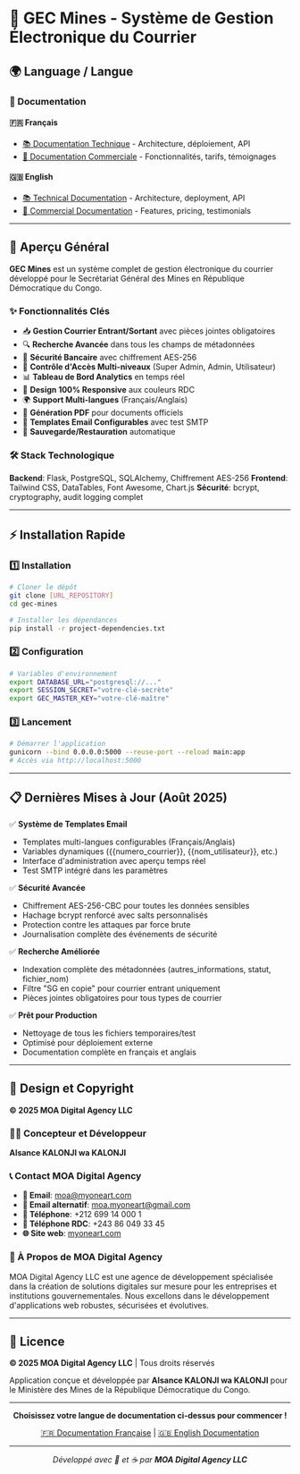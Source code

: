 # 📮 GEC Mines - Système de Gestion Électronique du Courrier

## 🌍 Language / Langue

### 📖 Documentation

#### 🇫🇷 Français
- [📚 Documentation Technique](docs/README_TECHNICAL_FR.md) - Architecture, déploiement, API
- [💼 Documentation Commerciale](docs/README_COMMERCIAL_FR.md) - Fonctionnalités, tarifs, témoignages

#### 🇬🇧 English
- [📚 Technical Documentation](docs/README_TECHNICAL_EN.md) - Architecture, deployment, API
- [💼 Commercial Documentation](docs/README_COMMERCIAL_EN.md) - Features, pricing, testimonials

---

## 🚀 Aperçu Général

**GEC Mines** est un système complet de gestion électronique du courrier développé pour le Secrétariat Général des Mines en République Démocratique du Congo.

### ✨ Fonctionnalités Clés

- 📥 **Gestion Courrier Entrant/Sortant** avec pièces jointes obligatoires
- 🔍 **Recherche Avancée** dans tous les champs de métadonnées
- 🔐 **Sécurité Bancaire** avec chiffrement AES-256
- 👥 **Contrôle d'Accès Multi-niveaux** (Super Admin, Admin, Utilisateur)
- 📊 **Tableau de Bord Analytics** en temps réel
- 📱 **Design 100% Responsive** aux couleurs RDC
- 🌍 **Support Multi-langues** (Français/Anglais)
- 📄 **Génération PDF** pour documents officiels
- 📧 **Templates Email Configurables** avec test SMTP
- 💾 **Sauvegarde/Restauration** automatique

### 🛠️ Stack Technologique

**Backend**: Flask, PostgreSQL, SQLAlchemy, Chiffrement AES-256
**Frontend**: Tailwind CSS, DataTables, Font Awesome, Chart.js
**Sécurité**: bcrypt, cryptography, audit logging complet

---

## ⚡ Installation Rapide

### 1️⃣ Installation
```bash
# Cloner le dépôt
git clone [URL_REPOSITORY]
cd gec-mines

# Installer les dépendances
pip install -r project-dependencies.txt
```

### 2️⃣ Configuration
```bash
# Variables d'environnement
export DATABASE_URL="postgresql://..."
export SESSION_SECRET="votre-clé-secrète"
export GEC_MASTER_KEY="votre-clé-maître"
```

### 3️⃣ Lancement
```bash
# Démarrer l'application
gunicorn --bind 0.0.0.0:5000 --reuse-port --reload main:app
# Accès via http://localhost:5000
```

---

## 📋 Dernières Mises à Jour (Août 2025)

✅ **Système de Templates Email**
- Templates multi-langues configurables (Français/Anglais)
- Variables dynamiques ({{numero_courrier}}, {{nom_utilisateur}}, etc.)
- Interface d'administration avec aperçu temps réel
- Test SMTP intégré dans les paramètres

✅ **Sécurité Avancée**
- Chiffrement AES-256-CBC pour toutes les données sensibles
- Hachage bcrypt renforcé avec salts personnalisés
- Protection contre les attaques par force brute
- Journalisation complète des événements de sécurité

✅ **Recherche Améliorée**
- Indexation complète des métadonnées (autres_informations, statut, fichier_nom)
- Filtre "SG en copie" pour courrier entrant uniquement
- Pièces jointes obligatoires pour tous types de courrier

✅ **Prêt pour Production**
- Nettoyage de tous les fichiers temporaires/test
- Optimisé pour déploiement externe
- Documentation complète en français et anglais

---

## 🎯 Design et Copyright

**© 2025 MOA Digital Agency LLC**

### 👨‍💻 Concepteur et Développeur
**AIsance KALONJI wa KALONJI**

### 📞 Contact MOA Digital Agency
- **📧 Email**: moa@myoneart.com
- **📧 Email alternatif**: moa.myoneart@gmail.com  
- **📱 Téléphone**: +212 699 14 000 1
- **📱 Téléphone RDC**: +243 86 049 33 45
- **🌐 Site web**: [myoneart.com](https://myoneart.com)

### 🏢 À Propos de MOA Digital Agency
MOA Digital Agency LLC est une agence de développement spécialisée dans la création de solutions digitales sur mesure pour les entreprises et institutions gouvernementales. Nous excellons dans le développement d'applications web robustes, sécurisées et évolutives.

---

## 📜 Licence

**© 2025 MOA Digital Agency LLC** | Tous droits réservés

Application conçue et développée par **AIsance KALONJI wa KALONJI** pour le Ministère des Mines de la République Démocratique du Congo.

---

<div align="center">

**Choisissez votre langue de documentation ci-dessus pour commencer !**

[🇫🇷 Documentation Française](docs/README_COMMERCIAL_FR.md) | [🇬🇧 English Documentation](docs/README_COMMERCIAL_EN.md)

---

*Développé avec 💖 et ☕ par **MOA Digital Agency LLC***

</div>